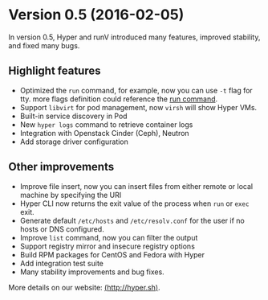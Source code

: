 # Version 0.5 (2016-02-05)

In version 0.5, Hyper and runV introduced many features, improved stability, and fixed many bugs.

## Highlight features

- Optimized the `run` command, for example, now you can use `-t` flag for tty. more flags definition could reference the [run command](../reference/run.md).
- Support `libvirt` for pod management, now `virsh` will show Hyper VMs.
- Built-in service discovery in Pod
- New `hyper logs` command to retrieve container logs
- Integration with Openstack Cinder (Ceph), Neutron
- Add storage driver configuration

## Other improvements

- Improve file insert, now you can insert files from either remote or local machine by specifying the URI
- Hyper CLI now returns the exit value of the process when `run` or `exec` exit.
- Generate default `/etc/hosts` and `/etc/resolv.conf` for the user if no hosts or DNS configured.
- Improve `list` command, now you can filter the output
- Support registry mirror and insecure registry options
- Build RPM packages for CentOS and Fedora with Hyper
- Add integration test suite
- Many stability improvements and bug fixes.

More details on our website: [(http://hyper.sh)](http://hyper.sh/).